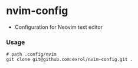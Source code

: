 # nvim-config

- Configuration for Neovim text editor

### Usage

```
# path .config/nvim
git clone git@github.com:exrol/nvim-config.git .
```
